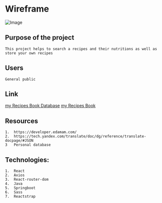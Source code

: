 # Wireframe
![Image](https://github.com/OlgaSannikov/Recipes_Website/blob/master/programmers-website/src/assets/Wireframe.png)

##  Purpose of the project 
    This project helps to search a recipes and their nutritions as well as store your own recipes

## Users
    General public

## Link

[my Recipes Book Database](https://recipes-book-mod3-database.herokuapp.com/)
[my Recipes Book ](https://recipes-book-mod3.herokuapp.com/)

## Resources

    1.  https://developer.edamam.com/
    2.  https://tech.yandex.com/translate/doc/dg/reference/translate-docpage/#JSON
    3   Personal database

## Technologies:

    1.  React
    2.  Axios
    3.  React-router-dom
    4.  Java
    5.  Springboot
    6.  Sass
    7.  Reactstrap